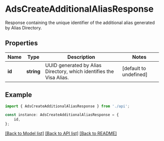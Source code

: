 # AdsCreateAdditionalAliasResponse

Response containing the unique identifier of the additional alias generated by Alias Directory.

## Properties

Name | Type | Description | Notes
------------ | ------------- | ------------- | -------------
**id** | **string** | UUID generated by Alias Directory, which identifies the Visa Alias. | [default to undefined]

## Example

```typescript
import { AdsCreateAdditionalAliasResponse } from './api';

const instance: AdsCreateAdditionalAliasResponse = {
    id,
};
```

[[Back to Model list]](../README.md#documentation-for-models) [[Back to API list]](../README.md#documentation-for-api-endpoints) [[Back to README]](../README.md)
